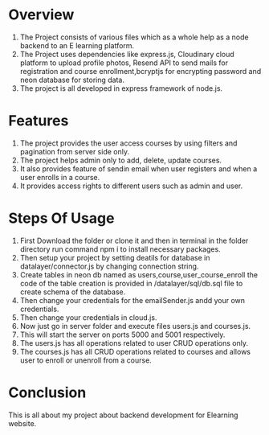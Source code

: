 # Overview
  1. The Project consists of various files which as a whole help as a node backend to an E learning platform.
  2. The Project uses dependencies like express.js, Cloudinary cloud platform to upload profile photos, Resend API to send mails for registration and course enrollment,bcryptjs for encrypting password and neon database for storing data.
  3. The project is all developed in express framework of node.js.
# Features
  1. The project provides the user access courses by using filters and pagination from server side only.
  2. The project helps admin only to add, delete, update courses.
  3. It also provides feature of sendin email when user registers and when a user enrolls in a course.
  4. It provides access rights to different users such as admin and user.
# Steps Of Usage
  1. First Download the folder or clone it and then in terminal in the folder directory run command npm i to install necessary packages.
  2. Then setup your project by setting deatils for database in datalayer/connector.js by changing connection string.
  3. Create tables in neon db named as users,course,user_course_enroll the code of the table creation is provided in /datalayer/sql/db.sql file to create schema of the database.
  4. Then change your credentials for the emailSender.js andd your own credentials.
  5. Then change your credentials in cloud.js.
  6. Now just go in server folder and execute files users.js and courses.js.
  7. This will start the server on ports 5000 and 5001 respectively.
  8. The users.js has all operations related to user CRUD operations only.
  9. The courses.js has all CRUD operations related to courses and allows user to enroll or unenroll from a course.
# Conclusion
  This is all about my project about backend development for Elearning website.
  
